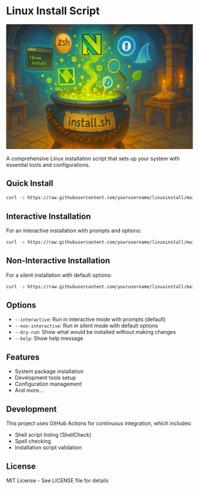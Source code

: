 # Linux Install Script

![Banner](Images/banner.png)

A comprehensive Linux installation script that sets up your system with essential tools and configurations.

## Quick Install

```bash
curl -s https://raw.githubusercontent.com/yourusername/linuxinstall/main/install.sh | bash
```

## Interactive Installation

For an interactive installation with prompts and options:

```bash
curl -s https://raw.githubusercontent.com/yourusername/linuxinstall/main/install.sh | bash -s -- --interactive
```

## Non-Interactive Installation

For a silent installation with default options:

```bash
curl -s https://raw.githubusercontent.com/yourusername/linuxinstall/main/install.sh | bash -s -- --non-interactive
```

## Options

- `--interactive`: Run in interactive mode with prompts (default)
- `--non-interactive`: Run in silent mode with default options
- `--dry-run`: Show what would be installed without making changes
- `--help`: Show help message

## Features

- System package installation
- Development tools setup
- Configuration management
- And more...

## Development

This project uses GitHub Actions for continuous integration, which includes:
- Shell script linting (ShellCheck)
- Spell checking
- Installation script validation

## License

MIT License - See LICENSE file for details